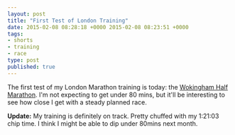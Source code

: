 ```yaml
---
layout: post
title: "First Test of London Training"
date: 2015-02-08 08:28:18 +0000 2015-02-08 08:23:51 +0000
tags:
- shorts
- training
- race
type: post
published: true
---
```

The first test of my London Marathon training is today: the [Wokingham Half Marathon](http://www.wokinghamhalfmarathon.co.uk/). I'm not expecting to get under 80 mins, but it'll be interesting to see how close I get with a steady planned race.
  
**Update:** My training is definitely on track. Pretty chuffed with my 1:21:03 chip time. I think I might be able to dip under 80mins next month.
